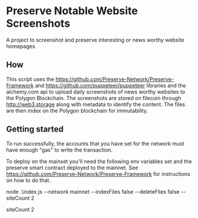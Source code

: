 # Preserve Notable Website Screenshots

A project to screenshot and preserve interesting or news worthy website homepages

## How

This script uses the https://github.com/Preserve-Network/Preserve-Framework and https://github.com/puppeteer/puppeteer libraries and the alchemy.com api to upload daily screenshots of news worthy websites to the Polygon Blockchain. The screenshots are stored on filecoin through http://web3.storage along with metadata to identify the content. The files are then index on the Polygon blockchain for immutability.

## Getting started

To run successfully, the accounts that you have set for the network must have enough "gas" to write the transaction.

To deploy on the mainset you'll need the following env variables set and the preserve smart contract deployed to the mainnet. See https://github.com/Preserve-Network/Preserve-Framework for instructions on how to do that.

node .\index.js --network mainnet --indexFiles false --deleteFiles false --siteCount 2

siteCount 2
